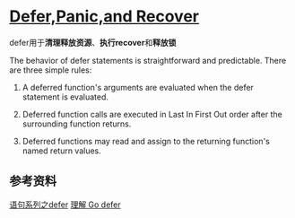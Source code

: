 # [Defer,Panic,and Recover](https://go.dev/blog/defer-panic-and-recover)

defer用于**清理释放资源**、**执行recover**和**释放锁**

The behavior of defer statements is straightforward and predictable. There are three simple rules:

1. A deferred function's arguments are evaluated when the defer statement is evaluated.
   
2. Deferred function calls are executed in Last In First Out order after the surrounding function returns.
   
3. Deferred functions may read and assign to the returning function's named return values.

## 参考资料
[语句系列之defer](https://studygolang.com/articles/12548?fr=sidebar)
[理解 Go defer](https://sanyuesha.com/2017/07/23/go-defer/)